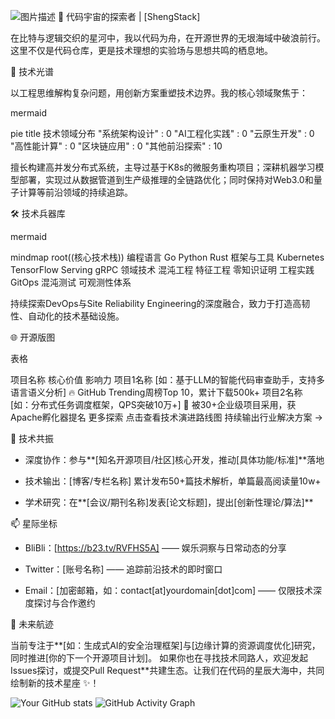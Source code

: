 ![图片描述](screenshots/demo.png)
🌌 代码宇宙的探索者 | [ShengStack]
 
在比特与逻辑交织的星河中，我以代码为舟，在开源世界的无垠海域中破浪前行。这里不仅是代码仓库，更是技术理想的实验场与思想共鸣的栖息地。
 
🔭 技术光谱
 
以工程思维解构复杂问题，用创新方案重塑技术边界。我的核心领域聚焦于：
 
mermaid
  
pie
    title 技术领域分布
    "系统架构设计" : 0
    "AI工程化实践" : 0
    "云原生开发" : 0
    "高性能计算" : 0
    "区块链应用" : 0
    "其他前沿探索" : 10
 
 
擅长构建高并发分布式系统，主导过基于K8s的微服务重构项目；深耕机器学习模型部署，实现过从数据管道到生产级推理的全链路优化；同时保持对Web3.0和量子计算等前沿领域的持续追踪。
 
🛠️ 技术兵器库
 
mermaid
  
mindmap
  root((核心技术栈))
    编程语言
      Go
      Python
      Rust
    框架与工具
      Kubernetes
      TensorFlow Serving
      gRPC
    领域技术
      混沌工程
      特征工程
      零知识证明
    工程实践
      GitOps
      混沌测试
      可观测性体系
 
 
持续探索DevOps与Site Reliability Engineering的深度融合，致力于打造高韧性、自动化的技术基础设施。
 
🌐 开源版图
 
表格
  
项目名称 核心价值 影响力 
项目1名称 [如：基于LLM的智能代码审查助手，支持多语言语义分析] 🔥 GitHub Trending周榜Top 10，累计下载500k+ 
项目2名称 [如：分布式任务调度框架，QPS突破10万+] 🌟 被30+企业级项目采用，获Apache孵化器提名 
更多探索 点击查看技术演进路线图 持续输出行业解决方案 → 
 
📡 技术共振
 
- 深度协作：参与**[知名开源项目/社区]核心开发，推动[具体功能/标准]**落地
 
- 技术输出：[博客/专栏名称] 累计发布50+篇技术解析，单篇最高阅读量10w+
 
- 学术研究：在**[会议/期刊名称]发表[论文标题]，提出[创新性理论/算法]**
 
📫 星际坐标
 
- BliBli：[https://b23.tv/RVFHS5A] —— 娱乐洞察与日常动态的分享
 
- Twitter：[账号名称] —— 追踪前沿技术的即时窗口
 
- Email：[加密邮箱，如：contact[at]yourdomain[dot]com] —— 仅限技术深度探讨与合作邀约
 
🚀 未来航迹
 
当前专注于**[如：生成式AI的安全治理框架]与[边缘计算的资源调度优化]研究，同时推进[你的下一个开源项目计划]。
如果你也在寻找技术同路人，欢迎发起Issues探讨，或提交Pull Request**共建生态。让我们在代码的星辰大海中，共同绘制新的技术星座 ✨！

 ![Your GitHub stats](https://github-readme-stats.vercel.app/api?username=ShengStack&show_icons=true)
 ![GitHub Activity Graph](https://github-readme-activity-graph.vercel.app/graph?username=ShengStack&theme=github)
